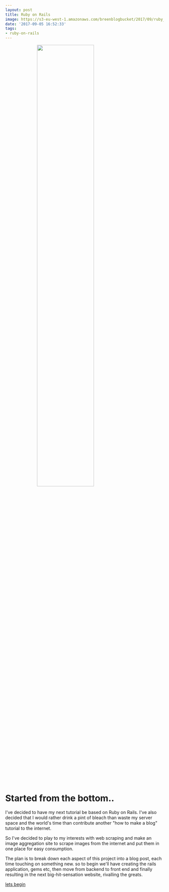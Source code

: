```yaml
---
layout: post
title: Ruby on Rails
image: https://s3-eu-west-1.amazonaws.com/breenblogbucket/2017/09/ruby_1.png
date: '2017-09-05 16:52:33'
tags:
- ruby-on-rails
---
```



<img src="http://cdn.wccftech.com/wp-content/uploads/2017/04/Ruby-on-Rails.png" style="    display: block;
    margin: auto;
    margin-left: 20%;
    width: 60%;">

# Started from the bottom..

I've decided to have my next tutorial be based on Ruby on Rails. I've also decided that I would rather drink a pint of bleach than waste my server space and the world's time than contribute another "how to make a blog" tutorial to the internet.

So I've decided to play to my interests with web scraping and make an image aggregation site to scrape images from the internet and put them in one place for easy consumption.

The plan is to break down each aspect of this project into a blog post, each time touching on something new. so to begin we'll have creating the rails application, gems etc, then move from backend to front end and finally resulting in the next big-hit-sensation website, rivalling the greats.



[lets begin](https://breenblog.herokuapp.com/ruby-on-rails-initial-commit/)